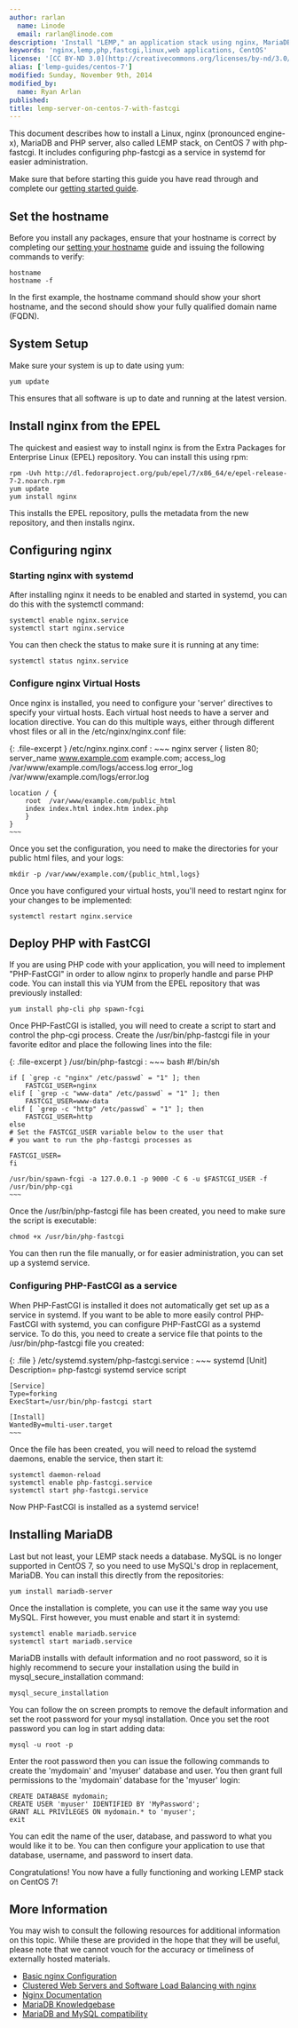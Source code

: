 ```yaml
---
author: rarlan
  name: Linode
  email: rarlan@linode.com
description: 'Install "LEMP," an application stack using nginx, MariaDB, and PHP with fastcgi for CentOS 7'
keywords: 'nginx,lemp,php,fastcgi,linux,web applications, CentOS'
license: '[CC BY-ND 3.0](http://creativecommons.org/licenses/by-nd/3.0/us/)'
alias: ['lemp-guides/centos-7']
modified: Sunday, November 9th, 2014
modified_by:
  name: Ryan Arlan
published: 
title: lemp-server-on-centos-7-with-fastcgi
---
```


This document describes how to install a Linux, nginx (pronounced engine-x), MariaDB and PHP server, also called LEMP stack, on CentOS 7 with php-fastcgi. It includes configuring php-fastcgi as a service in systemd for easier administration. 

Make sure that before starting this guide you have read through and complete our [getting started guide](/docs/getting-started/).

Set the hostname
----------------

Before you install any packages, ensure that your hostname is correct by completing our [setting your hostname](/docs/getting-started#sph_setting-the-hostname) guide and issuing the following commands to verify:

	hostname
	hostname -f
  
In the first example, the hostname command should show your short hostname, and the second should show your fully qualified domain name (FQDN).

System Setup
------------

Make sure your system is up to date using yum:

	yum update
  
This ensures that all software is up to date and running at the latest version.

Install nginx from the EPEL
---------------------------

The quickest and easiest way to install nginx is from the Extra Packages for Enterprise Linux (EPEL) repository.  You can install this using rpm:

	rpm -Uvh http://dl.fedoraproject.org/pub/epel/7/x86_64/e/epel-release-7-2.noarch.rpm
	yum update
	yum install nginx
  
This installs the EPEL repository, pulls the metadata from the new repository, and then installs nginx.

Configuring nginx
------------------


### Starting nginx with systemd

After installing nginx it needs to be enabled and started in systemd, you can do this with the systemctl command:

	systemctl enable nginx.service
	systemctl start nginx.service
  
You can then check the status to make sure it is running at any time:

	systemctl status nginx.service
  
### Configure nginx Virtual Hosts

Once nginx is installed, you need to configure your 'server' directives to specify your virtual hosts.  Each virtual host needs to have a server and location directive.  You can do this multiple ways, either through different vhost files or all in the /etc/nginx/nginx.conf file:

{: .file-excerpt }
/etc/nginx.nginx.conf
:	~~~ nginx
	server {
	listen  80;
	server_name www.example.com example.com;
	access_log /var/www/example.com/logs/access.log
	error_log /var/www/example.com/logs/error.log
    
	location / {
    	root  /var/www/example.com/public_html
    	index index.html index.htm index.php
		}
	}
	~~~
  
Once you set the configuration, you need to make the directories for your public html files, and your logs:

	mkdir -p /var/www/example.com/{public_html,logs}
  
Once you have configured your virtual hosts, you'll need to restart nginx for your changes to be implemented:

	systemctl restart nginx.service
  
Deploy PHP with FastCGI
-----------------------

If you are using PHP code with your application, you will need to implement "PHP-FastCGI" in order to allow nginx to properly handle and parse PHP code.  You can install this via YUM from the EPEL repository that was previously installed:

	yum install php-cli php spawn-fcgi
  
Once PHP-FastCGI is istalled, you will need to create a script to start and control the php-cgi process.  Create the /usr/bin/php-fastcgi file in your favorite editor and place the following lines into the file:

{: .file-excerpt }
/usr/bin/php-fastcgi
:	~~~ bash
	#!/bin/sh

  	if [ `grep -c "nginx" /etc/passwd` = "1" ]; then 
     	FASTCGI_USER=nginx
	elif [ `grep -c "www-data" /etc/passwd` = "1" ]; then 
		FASTCGI_USER=www-data
	elif [ `grep -c "http" /etc/passwd` = "1" ]; then 
		FASTCGI_USER=http
	else 
	# Set the FASTCGI_USER variable below to the user that 
	# you want to run the php-fastcgi processes as

	FASTCGI_USER=
	fi

	/usr/bin/spawn-fcgi -a 127.0.0.1 -p 9000 -C 6 -u $FASTCGI_USER -f /usr/bin/php-cgi
	~~~

Once the /usr/bin/php-fastcgi file has been created, you  need to make sure the script is executable:

	chmod +x /usr/bin/php-fastcgi
  
You can then run the file manually, or for easier administration, you can set up a systemd service.

### Configuring PHP-FastCGI as a service

When PHP-FastCGI is installed it does not automatically get set up as a service in systemd.  If you want to be able to more easily control PHP-FastCGI with systemd, you can configure PHP-FastCGI as a systemd service.  To do this, you need to create a service file that points to the /usr/bin/php-fastcgi file you created:

{: .file }
/etc/systemd.system/php-fastcgi.service
:	~~~ systemd
	[Unit]
	Description= php-fastcgi systemd service script

	[Service]
	Type=forking
	ExecStart=/usr/bin/php-fastcgi start

	[Install]
	WantedBy=multi-user.target
	~~~
  
Once the file has been created, you will need to reload the systemd daemons, enable the service, then start it:

	systemctl daemon-reload
	systemctl enable php-fastcgi.service
	systemctl start php-fastcgi.service
  
Now PHP-FastCGI is installed as a systemd service!

Installing MariaDB
------------------

Last but not least, your LEMP stack needs a database.  MySQL is no longer supported in CentOS 7, so you need to use MySQL's drop in replacement, MariaDB.  You can install this directly from the repositories:

	yum install mariadb-server
  
Once the installation is complete, you can use it the same way you use MySQL. First however, you must enable and start it in systemd:

	systemctl enable mariadb.service
	systemctl start mariadb.service

MariaDB installs with default information and no root password, so it is highly recommend to secure your installation using the build in mysql_secure_installation command:

	mysql_secure_installation

You can follow the on screen prompts to remove the default information and set the root password for your mysql installation.  Once you set the root password you can log in start adding data:

	mysql -u root -p

Enter the root password then you can issue the following commands to create the 'mydomain' and 'myuser' database and user.  You then grant full permissions to the 'mydomain' database for the 'myuser' login:

	CREATE DATABASE mydomain;
	CREATE USER 'myuser' IDENTIFIED BY 'MyPassword';
	GRANT ALL PRIVILEGES ON mydomain.* to 'myuser';
	exit
  
You can edit the name of the user, database, and password to what you would like it to be.  You can then configure your application to use that database, username, and password to insert data.

Congratulations!  You now have a fully functioning and working LEMP stack on CentOS 7!

More Information
----------------

You may wish to consult the following resources for additional information on this topic.  While these are provided in the hope that they will be useful, please note that we cannot vouch for the accuracy or timeliness of externally hosted materials.

- [Basic nginx Configuration](/docs/websites/nginx/basic-nginx-configuration/basic)
- [Clustered Web Servers and Software Load Balancing with nginx](/docs/websites/nginx/basic-nginx-configuration/front-end-proxy-and-software-load-balancing)
- [Nginx Documentation](http://nginx.org/en/docs/)
- [MariaDB Knowledgebase](https://mariadb.com/kb/en/)
- [MariaDB and MySQL compatibility](https://mariadb.com/kb/en/mariadb/mariadb-vs-mysql-compatibility/)
